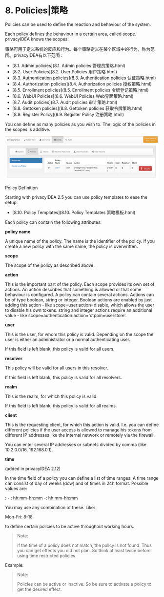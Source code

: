 # 8. Policies|策略

Policies can be used to define the reaction and behaviour of the system.

Each policy defines the behaviour in a certain area, called scope. privacyIDEA knows the scopes:

策略可用于定义系统的反应和行为。每个策略定义在某个区域中的行为，称为范围。privacyIDEA有以下范围：

* [8.1. Admin policies](8.1. Admin policies 管理员策略.html)
* [8.2. User Policies](8.2. User Policies 用户策略.html)
* [8.3. Authentication policies](8.3. Authentication policies 认证策略.html)
* [8.4. Authorization policies](8.4. Authorization policies 授权策略.html)
* [8.5. Enrollment policies](8.5. Enrollment policies 令牌登记策略.html)
* [8.6. WebUI Policies](8.6. WebUI Policies Web界面策略.html)
* [8.7. Audit policies](8.7. Audit policies 审计策略.html)
* [8.8. Gettoken policies](8.8. Gettoken policies 获取令牌策略.html)
* [8.9. Register Policy](8.9. Register Policy 注册策略.html)

You can define as many policies as you wish to. The logic of the policies in the scopes is additive.

![policies](../Contents/policies.png)

Policy Definition

Starting with privacyIDEA 2.5 you can use policy templates to ease the setup.

* [8.10. Policy Templates](8.10. Policy Templates 策略模板.html)

Each policy can contain the following attributes:

**policy name**

A unique name of the policy. The name is the identifier of the policy. If you create a new policy with the same name, the policy is overwritten.

**scope**

The scope of the policy as described above.

**action**

This is the important part of the policy. Each scope provides its own set of actions. An action describes that something is allowed or that some behaviour is configured. A policy can contain several actions. Actions can be of type boolean, string or integer. Boolean actions are enabled by just adding this action - like scope=user:action=disable, which allows the user to disable his own tokens. string and integer actions require an additional value - like scope=authentication:action='otppin=userstore'.

**user**

This is the user, for whom this policy is valid. Depending on the scope the user is either an administrator or a normal authenticating user.

If this field is left blank, this policy is valid for all users.

**resolver**

This policy will be valid for all users in this resolver.

If this field is left blank, this policy is valid for all resolvers.

**realm**

This is the realm, for which this policy is valid.

If this field is left blank, this policy is valid for all realms.

**client**

This is the requesting client, for which this action is valid. I.e. you can define different policies if the user access is allowed to manage his tokens from different IP addresses like the internal network or remotely via the firewall.

You can enter several IP addresses or subnets divided by comma (like 10.2.0.0/16, 192.168.0.1).

**time**

(added in privacyIDEA 2.12)

In the time field of a policy you can define a list of time ranges. A time range can consist of day of weeks (dow) and of times in 24h format. Possible values are:

<dow>: <hh>-<hh> <dow>: <hh:mm>-<hh:mm> <dow>-<dow>: <hh:mm>-<hh:mm>

You may use any combination of these. Like:

Mon-Fri: 8-18

to define certain policies to be active throughout working hours.

> Note:
> 
> If the time of a policy does not match, the policy is not found. Thus you can get effects you did not plan. So think at least twice before using time restricted policies.

Example:

> Note:
> 
> Policies can be active or inactive. So be sure to activate a policy to get the desired effect.